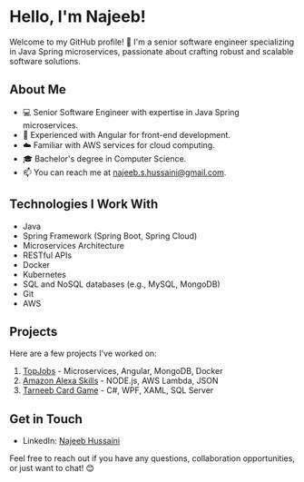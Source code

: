 # Hello, I'm Najeeb!

Welcome to my GitHub profile! 👋 I'm a senior software engineer specializing in Java Spring microservices, passionate about crafting robust and scalable software solutions.

## About Me

- 💻 Senior Software Engineer with expertise in Java Spring microservices.
- 🌱 Experienced with Angular for front-end development.
- ☁️ Familiar with AWS services for cloud computing.
- 🎓 Bachelor's degree in Computer Science.
- 📫 You can reach me at [najeeb.s.hussaini@gmail.com](mailto:najeeb.s.hussaini@gmail.com).

## Technologies I Work With

- Java
- Spring Framework (Spring Boot, Spring Cloud)
- Microservices Architecture
- RESTful APIs
- Docker
- Kubernetes
- SQL and NoSQL databases (e.g., MySQL, MongoDB)
- Git
- AWS

## Projects

Here are a few projects I've worked on:

1. [TopJobs](https://github.com/NajeebHussaini1/Job-Portal-Web-Application) - Microservices, Angular, MongoDB, Docker
2. [Amazon Alexa Skills](https://github.com/NajeebHussaini1/Birthday-Alexa-Skill) - NODE.js, AWS Lambda, JSON
3. [Tarneeb Card Game](https://github.com/NajeebHussaini1/Tarneeb-Card-Game) - C#, WPF, XAML, SQL Server

## Get in Touch

- LinkedIn: [Najeeb Hussaini](https://www.linkedin.com/in/najeeb-hussaini/)

Feel free to reach out if you have any questions, collaboration opportunities, or just want to chat! 😊
